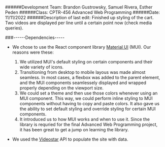 ######Development Team: Brandon Gustrowsky, Samuel Rivera, Esther Peden
######Class: CPTR-456 Advanced Web Programming
######Date: 11/11/2022
######Description of last edit: 
    Finished up styling of the cart. Two videos are displayed per line until a certain point now (check media queries).



###------Dependencies-----

- We chose to use the React component library [Material UI](https://mui.com/) (MUI). Our reasons were these:
    1) We utilized MUI's default styling on certain components and their wide variety of icons.
    2) Transitioning from desktop to mobile layous was made almost seamless. 
        In most cases, a flexbox was added to the parent element, and the MUI components
        seamlessely displayed and wrapped properly depending on the viewport size.
    3) We could set a theme and then use those colors whenever using an MUI component. This way,
        we could perform inline styling to MUI components without having to copy and paste colors.
        It also gave us the ability to set default styling and override styling for certain MUI 
        components.
    4) It introduced us to how MUI works and when to use it. Since the library is requried for the final Advanced Web Programming project, it has been great to get a jump on learning the library.

- We used the [Videostar](https://videostar.dacoder.io/api) API to populate the site with data.